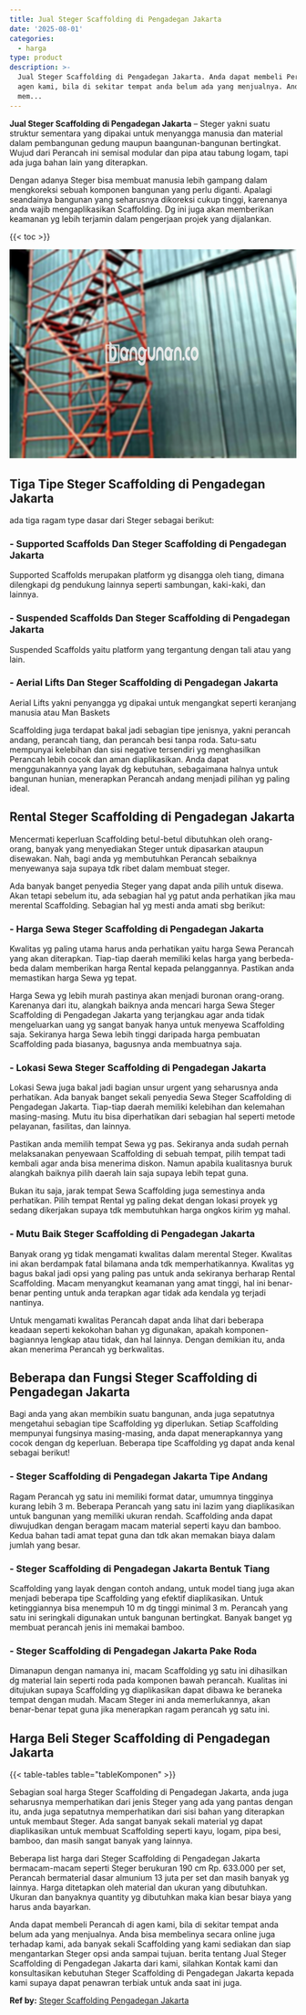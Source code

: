 ```yaml
---
title: Jual Steger Scaffolding di Pengadegan Jakarta
date: '2025-08-01'
categories:
  - harga
type: product
description: >-
  Jual Steger Scaffolding di Pengadegan Jakarta. Anda dapat membeli Perancah di
  agen kami, bila di sekitar tempat anda belum ada yang menjualnya. Anda bisa
  mem...
---
```


**Jual Steger Scaffolding di Pengadegan Jakarta** – Steger yakni suatu struktur sementara yang dipakai untuk menyangga manusia dan material dalam pembangunan gedung maupun baangunan-bangunan bertingkat. Wujud dari Perancah ini semisal modular dan pipa atau tabung logam, tapi ada juga bahan lain yang diterapkan.

Dengan adanya Steger bisa membuat manusia lebih gampang dalam mengkoreksi sebuah komponen bangunan yang perlu diganti. Apalagi seandainya bangunan yang seharusnya dikoreksi cukup tinggi, karenanya anda wajib mengaplikasikan Scaffolding. Dg ini juga akan memberikan keamanan yg lebih terjamin dalam pengerjaan projek yang dijalankan.

{{< toc >}}

![Jual Steger Scaffolding di Pengadegan Jakarta](/images/sewa-scaffolding-steger-18.png)

## Tiga Tipe Steger Scaffolding di Pengadegan Jakarta

ada tiga ragam type dasar dari Steger sebagai berikut:

### \- Supported Scaffolds Dan Steger Scaffolding di Pengadegan Jakarta

Supported Scaffolds merupakan platform yg disangga oleh tiang, dimana dilengkapi dg pendukung lainnya seperti sambungan, kaki-kaki, dan lainnya.

### \- Suspended Scaffolds Dan Steger Scaffolding di Pengadegan Jakarta

Suspended Scaffolds yaitu platform yang tergantung dengan tali atau yang lain.

### \- Aerial Lifts Dan Steger Scaffolding di Pengadegan Jakarta

Aerial Lifts yakni penyangga yg dipakai untuk mengangkat seperti keranjang manusia atau Man Baskets

Scaffolding juga terdapat bakal jadi sebagian tipe jenisnya, yakni perancah andang, perancah tiang, dan perancah besi tanpa roda. Satu-satu mempunyai kelebihan dan sisi negative tersendiri yg menghasilkan Perancah lebih cocok dan aman diaplikasikan. Anda dapat menggunakannya yang layak dg kebutuhan, sebagaimana halnya untuk bangunan hunian, menerapkan Perancah andang menjadi pilihan yg paling ideal.

## Rental Steger Scaffolding di Pengadegan Jakarta

Mencermati keperluan Scaffolding betul-betul dibutuhkan oleh orang-orang, banyak yang menyediakan Steger untuk dipasarkan ataupun disewakan. Nah, bagi anda yg membutuhkan Perancah sebaiknya menyewanya saja supaya tdk ribet dalam membuat steger.

Ada banyak banget penyedia Steger yang dapat anda pilih untuk disewa. Akan tetapi sebelum itu, ada sebagian hal yg patut anda perhatikan jika mau merental Scaffolding. Sebagian hal yg mesti anda amati sbg berikut:

### \- Harga Sewa Steger Scaffolding di Pengadegan Jakarta

Kwalitas yg paling utama harus anda perhatikan yaitu harga Sewa Perancah yang akan diterapkan. Tiap-tiap daerah memiliki kelas harga yang berbeda-beda dalam memberikan harga Rental kepada pelanggannya. Pastikan anda memastikan harga Sewa yg tepat.

Harga Sewa yg lebih murah pastinya akan menjadi buronan orang-orang. Karenanya dari itu, alangkah baiknya anda mencari harga Sewa Steger Scaffolding di Pengadegan Jakarta yang terjangkau agar anda tidak mengeluarkan uang yg sangat banyak hanya untuk menyewa Scaffolding saja. Sekiranya harga Sewa lebih tinggi daripada harga pembuatan Scaffolding pada biasanya, bagusnya anda membuatnya saja.

### \- Lokasi Sewa Steger Scaffolding di Pengadegan Jakarta

Lokasi Sewa juga bakal jadi bagian unsur urgent yang seharusnya anda perhatikan. Ada banyak banget sekali penyedia Sewa Steger Scaffolding di Pengadegan Jakarta. Tiap-tiap daerah memiliki kelebihan dan kelemahan masing-masing. Mutu itu bisa diperhatikan dari sebagian hal seperti metode pelayanan, fasilitas, dan lainnya.

Pastikan anda memilih tempat Sewa yg pas. Sekiranya anda sudah pernah melaksanakan penyewaan Scaffolding di sebuah tempat, pilih tempat tadi kembali agar anda bisa menerima diskon. Namun apabila kualitasnya buruk alangkah baiknya pilih daerah lain saja supaya lebih tepat guna.

Bukan itu saja, jarak tempat Sewa Scaffolding juga semestinya anda perhatikan. Pilih tempat Rental yg paling dekat dengan lokasi proyek yg sedang dikerjakan supaya tdk membutuhkan harga ongkos kirim yg mahal.

### \- Mutu Baik Steger Scaffolding di Pengadegan Jakarta

Banyak orang yg tidak mengamati kwalitas dalam merental Steger. Kwalitas ini akan berdampak fatal bilamana anda tdk memperhatikannya. Kwalitas yg bagus bakal jadi opsi yang paling pas untuk anda sekiranya berharap Rental Scaffolding. Macam menyangkut keamanan yang amat tinggi, hal ini benar-benar penting untuk anda terapkan agar tidak ada kendala yg terjadi nantinya.

Untuk mengamati kwalitas Perancah dapat anda lihat dari beberapa keadaan seperti kekokohan bahan yg digunakan, apakah komponen-bagiannya lengkap atau tidak, dan hal lainnya. Dengan demikian itu, anda akan menerima Perancah yg berkwalitas.

## Beberapa dan Fungsi Steger Scaffolding di Pengadegan Jakarta

Bagi anda yang akan membikin suatu bangunan, anda juga sepatutnya mengetahui sebagian tipe Scaffolding yg diperlukan. Setiap Scaffolding mempunyai fungsinya masing-masing, anda dapat menerapkannya yang cocok dengan dg keperluan. Beberapa tipe Scaffolding yg dapat anda kenal sebagai berikut!

### \- Steger Scaffolding di Pengadegan Jakarta Tipe Andang

Ragam Perancah yg satu ini memiliki format datar, umumnya tingginya kurang lebih 3 m. Beberapa Perancah yang satu ini lazim yang diaplikasikan untuk bangunan yang memiliki ukuran rendah. Scaffolding anda dapat diwujudkan dengan beragam macam material seperti kayu dan bamboo. Kedua bahan tadi amat tepat guna dan tdk akan memakan biaya dalam jumlah yang besar.

### \- Steger Scaffolding di Pengadegan Jakarta Bentuk Tiang

Scaffolding yang layak dengan contoh andang, untuk model tiang juga akan menjadi beberapa tipe Scaffolding yang efektif diaplikasikan. Untuk ketinggiannya bisa menempuh 10 m dg tinggi minimal 3 m. Perancah yang satu ini seringkali digunakan untuk bangunan bertingkat. Banyak banget yg membuat perancah jenis ini memakai bamboo.

### \- Steger Scaffolding di Pengadegan Jakarta Pake Roda

Dimanapun dengan namanya ini, macam Scaffolding yg satu ini dihasilkan dg material lain seperti roda pada komponen bawah perancah. Kualitas ini ditujukan supaya Scaffolding yg diaplikasikan dapat dibawa ke beraneka tempat dengan mudah. Macam Steger ini anda memerlukannya, akan benar-benar tepat guna jika menerapkan ragam perancah yg satu ini.

## Harga Beli Steger Scaffolding di Pengadegan Jakarta

{{< table-tables table="tableKomponen" >}}

Sebagian soal harga Steger Scaffolding di Pengadegan Jakarta, anda juga seharusnya memperhatikan dari jenis Steger yang ada yang pantas dengan itu, anda juga sepatutnya memperhatikan dari sisi bahan yang diterapkan untuk membaut Steger. Ada sangat banyak sekali material yg dapat diaplikasikan untuk membuat Scaffolding seperti kayu, logam, pipa besi, bamboo, dan masih sangat banyak yang lainnya.

Beberapa list harga dari Steger Scaffolding di Pengadegan Jakarta bermacam-macam seperti Steger berukuran 190 cm Rp. 633.000 per set, Perancah bermaterial dasar almunium 13 juta per set dan masih banyak yg lainnya. Harga ditetapkan oleh material dan ukuran yang dibutuhkan. Ukuran dan banyaknya quantity yg dibutuhkan maka kian besar biaya yang harus anda bayarkan.

Anda dapat membeli Perancah di agen kami, bila di sekitar tempat anda belum ada yang menjualnya. Anda bisa membelinya secara online juga terhadap kami, ada banyak sekali Scaffolding yang kami sediakan dan siap mengantarkan Steger opsi anda sampai tujuan. berita tentang Jual Steger Scaffolding di Pengadegan Jakarta dari kami, silahkan Kontak kami dan konsultasikan kebutuhan Steger Scaffolding di Pengadegan Jakarta kepada kami supaya dapat penawran terbiak untuk anda saat ini juga.

**Ref by:** [Steger Scaffolding Pengadegan Jakarta](https://id.wikipedia.org/wiki/Steger)
